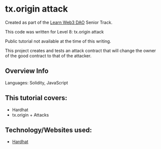 # tx.origin attack

Created as part of the [Learn Web3 DAO](https://www.learnweb3.io/) Senior Track.

This code was written for Level 8: tx.origin attack

Public tutorial not available at the time of this writing.

This project creates and tests an attack contract that will change the owner of the good contract to that of the attacker.

## Overview Info

Languages: Solidity, JavaScript

## This tutorial covers:

- Hardhat
- tx.origin + Attacks

## Technology/Websites used:

- [Hardhat](https://hardhat.org/)

